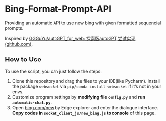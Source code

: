 # Bing-Format-Prompt-API
Providing an automatic API to use new bing with given formatted sequencial prompts. 

Inspired by [GGGuYu/autoGPT_for_web: 探索版autoGPT,尝试实现 (github.com)](https://github.com/GGGuYu/autoGPT_for_web).



## How to Use

To use the script, you can just follow the steps:

1. Clone this repository and drag the files to your IDE(like Pycharm). 
   Install the package `websocket` via `pip/conda install websocket` if it’s not in your envs.
2. Customize program settings by **modifying file `config.py`** and **run `automatic-chat.py`**.
3. Open [bing.com/new](bing.com/new) by Edge explorer and enter the dialogue interface. **Copy codes in `socket_client_js/new_bing.js` to console** of this page.





